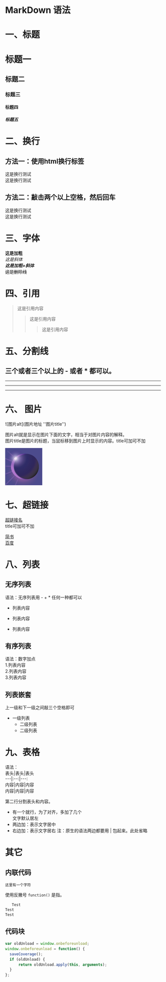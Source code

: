 # MarkDown 语法

# 一、标题
# 标题一
## 标题二
### 标题三
#### 标题四
##### 标题五

# 二、换行
## 方法一：使用html换行标签
这是换行测试<br>
这是换行测试
## 方法二：敲击两个以上空格，然后回车
这是换行测试  
这是换行测试  

# 三、字体
**这是加粗**  
*这是斜体*  
***这是加粗+斜体***  
~~这是删除线~~  

# 四、引用
> 这是引用内容
>> 这是引用内容
>>> 这是引用内容
  

# 五、分割线
三个或者三个以上的 - 或者 * 都可以。
---  
----  
***   
*****  

# 六、 图片
![图片alt](图片地址 ''图片title'')  

图片alt就是显示在图片下面的文字，相当于对图片内容的解释。  
图片title是图片的标题，当鼠标移到图片上时显示的内容。title可加可不加  

![eclipse](img/1.jpg "img")

# 七、超链接
[超链接名](超链接地址 "超链接title")  
title可加可不加

[简书](http://jianshu.com)  
[百度](http://baidu.com)  

# 八、列表
## 无序列表
语法：无序列表用 - + * 任何一种都可以

- 列表内容
+ 列表内容
* 列表内容

## 有序列表
语法：数字加点  
1.列表内容   
2.列表内容  
3.列表内容  

## 列表嵌套
上一级和下一级之间敲三个空格即可  

- 一级列表  
   - 二级列表  
   + 二级列表


# 九、表格
语法：   
表头|表头|表头   
---|:--:|---:   
内容|内容|内容   
内容|内容|内容   

第二行分割表头和内容。   
- 有一个就行，为了对齐，多加了几个   
文字默认居左
- 两边加：表示文字居中
- 右边加：表示文字居右
注：原生的语法两边都要用 | 包起来。此处省略




# 其它
## 内联代码
``` 这里有一个字符 ```

使用反撇号 `function()` 是指。

``` TestTest
   Test
Test
Test 
```

## 代码块
  ```javascript
var oldUnload = window.onbeforeunload;
window.onbeforeunload = function() {
    saveCoverage();
    if (oldUnload) {
        return oldUnload.apply(this, arguments);
    }
};
  ``` 



